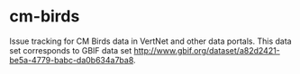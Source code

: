 cm-birds
========
Issue tracking for CM Birds data in VertNet and other data portals. This data set corresponds to GBIF data set http://www.gbif.org/dataset/a82d2421-be5a-4779-babc-da0b634a7ba8.

